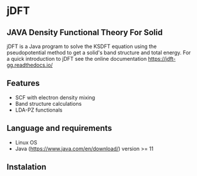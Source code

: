 # jDFT
## JAVA Density Functional Theory For Solid 
jDFT is a Java program to solve the KSDFT equation using the pseudopotential method to get a solid's band structure and total energy. For a quick introduction to jDFT see the online documentation <https://jdft-gg.readthedocs.io/>
## Features
- SCF with electron density mixing
- Band structure calculations
- LDA-PZ functionals
## Language and requirements
- Linux OS
- Java (https://www.java.com/en/download/) version >= 11
## Instalation
